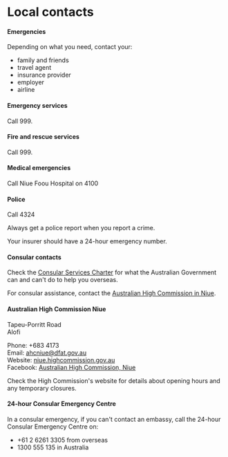 # Local contacts

#### Emergencies

Depending on what you need, contact your:

* family and friends
* travel agent
* insurance provider
* employer
* airline

#### Emergency services

Call 999.

#### Fire and rescue services

Call 999.

#### Medical emergencies

Call Niue Foou Hospital on 4100

#### Police

Call 4324

Always get a police report when you report a crime.

Your insurer should have a 24-hour emergency number.

#### Consular contacts

Check the [Consular Services Charter](https://www.smartraveller.gov.au/node/46) for what the Australian Government can and can't do to help you overseas.

For consular assistance, contact the [Australian High Commission in Niue](https://niue.highcommission.gov.au/niue/home.html).

#### Australian High Commission Niue

Tapeu-Porritt Road   
Alofi  
  
Phone: +683 4173  
Email: [ahcniue@dfat.gov.au](mailto:ahcniue@dfat.gov.au)  
Website: [niue.highcommission.gov.au](https://niue.highcommission.gov.au/)  
Facebook: [Australian High Commission, Niue](https://www.facebook.com/AHCinNiue/)

Check the High Commission's website for details about opening hours and any temporary closures.

#### 24-hour Consular Emergency Centre

In a consular emergency, if you can't contact an embassy, call the 24-hour Consular Emergency Centre on:

* +61 2 6261 3305 from overseas
* 1300 555 135 in Australia